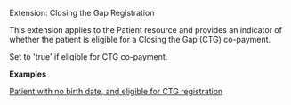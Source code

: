 Extension: Closing the Gap Registration

This extension applies to the Patient resource and provides  an indicator of whether the patient is eligible for a Closing the Gap (CTG) co-payment. 

Set to 'true' if eligible for CTG co-payment.

**Examples**

[Patient with no birth date, and eligible for CTG registration](Patient-example2.html)